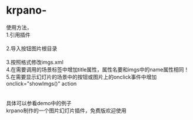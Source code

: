 krpano-
=======
使用方法，<br/>
1.引用插件<br/>
<include url="xml/photoShow.xml"  /><br/>
2.导入按钮图片根目录<br/>
<include url="xml/imgs.xml" /><br/>
3.按照格式修改imgs.xml<br/>
4.在需要调用的场景<scene >标签中增加title属性，属性名要和imgs中<imgShow name="">的name属性相同！<br/>
5.在需要显示幻灯片的场景中的按钮或图片上的onclick事件中增加onclick="showImgs()"  action<br/>
<br/>
<br/>
具体可以参看demo中的例子<br/>
krpano制作的一个图片幻灯片插件，免费版欢迎使用<br/>

